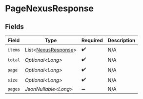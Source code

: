 # PageNexusResponse


## Fields

| Field                                                            | Type                                                             | Required                                                         | Description                                                      |
| ---------------------------------------------------------------- | ---------------------------------------------------------------- | ---------------------------------------------------------------- | ---------------------------------------------------------------- |
| `items`                                                          | List\<[NexusResponse](../../models/components/NexusResponse.md)> | :heavy_check_mark:                                               | N/A                                                              |
| `total`                                                          | *Optional\<Long>*                                                | :heavy_check_mark:                                               | N/A                                                              |
| `page`                                                           | *Optional\<Long>*                                                | :heavy_check_mark:                                               | N/A                                                              |
| `size`                                                           | *Optional\<Long>*                                                | :heavy_check_mark:                                               | N/A                                                              |
| `pages`                                                          | *JsonNullable\<Long>*                                            | :heavy_minus_sign:                                               | N/A                                                              |